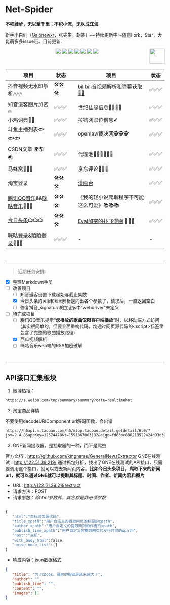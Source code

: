 # Net-Spider

**不积跬步，无以至千里；不积小流，无以成江海**

新手小白们（[Galonewxr](https://github.com/Galonewxr)，张先生，胡某）~~持续更新中〜随意Fork，Star，大佬萌多多issue哦。目前更新: 



<p align="center">
    <a href="https://AhriLove.top"><img src="https://img.shields.io/badge/AhriLove-%E4%B8%AA%E4%BA%BA%E7%BD%91%E7%AB%99-orange"></a>
    <a href="https://github.com/python/cpython"><img src="https://img.shields.io/badge/Python-3.7-FF1493.svg"></a>
    <a href="https://opensource.org/licenses/mit-license.php"><img src="https://badges.frapsoft.com/os/mit/mit.svg"></a>
    <a href="https://github.com/FioraLove/Net-Spider"><img src="https://img.shields.io/github/repo-size/FioraLove/Net-Spider"></a>
    <a href="https://github.com/FioraLove/Net-Spider/graphs/contributors"><img src="https://img.shields.io/badge/contributors-2-blue"></a>
    <a href="https://github.com/shengqiangzhang/examples-of-web-crawlers/stargazers"><img src="https://img.shields.io/github/stars/FioraLove/Net-Spider.svg?logo=github"></a>
    <a href="https://github.com/FioraLove/Net-Spider/network/members"><img src="https://img.shields.io/github/forks/FioraLove/Net-Spider.svg?color=blue&logo=github"></a>
    <a href="https://www.python.org/"><img src="https://upload.wikimedia.org/wikipedia/commons/c/c3/Python-logo-notext.svg" align="right" height="48" width="48" ></a>
</p>
<br />


| 项目 | 状态|  |项目 | 状态|
|  ----  | ----  | ----  | ---- |----|
| 抖音视频无水印解析🎶🎶🎶 | 🛠🛠🛠 |  | [bilibili音视频解析和弹幕获取🐱‍👓](https://bilibili.com) | ✅✅✅|
| 知音漫客图片加密 🔥 | ✅✅✅ |  |世纪佳缘信息👨‍👩‍👧‍👦  |✅✅✅| 
| 小鸡词典🐥🐥 | ✅✅✅ |  |拉钩网职位信息✔  |✅✅✅| 
| 斗鱼主播列表🐟🐟🐟 | ✅✅✅ |  |openlaw裁决网🕵🕵🕵  |✅✅✅| 
| CSDN文章 🌍🌎🌏 | ✅✅✅ |  |代理池🚣‍♂️🚣‍♂️🚣‍♂️  |✅✅✅| 
| 马蜂窝🐝🐝🐝 | ✅✅✅ |  |京东评论💋💋💋  |✅✅✅| 
| 淘宝登录 | 🛠🛠🛠 |  |[漫画台](https://www.manhuatai.com/)  |✅✅✅| 
| [腾讯QQ音乐](https://dengy.qq.com/)&&[咪咕音乐](https://www.migu.cn/)🎹🎹🎹 | 🛠🛠🛠 |  | 《我的轻小说爬取程序不可能这么可爱》📚📚📚  |✅✅✅| 
| [今日头条](https://www.toutiao.com/)📺📺📺 | 🛠🛠🛠|  | [Eval加密的扑飞漫画](http://www.pufei8.com/) 📕📕📕| ✅✅✅|
| [咪咕登录](https://www.migu.cn/)&[陌陌登录](https://web.immomo.com/)📼📼📼 |  ✅✅✅|  | -| - |






<br>
<hr>

> 近期任务安排:

- [x] 整理Markdown手册
- [ ] 改善项目
   - [ ] 知音漫客设置下载起始与截止集数
   - [x] 今日头条的`关注`和`粉丝`解析逆向出各个参数了，请求后，一直返回空白
   - [ ] 修复抖音_signaturn的加密js中“webdriver”未定义
- [ ] 待完成项目
   - [ ] 腾讯QQ音乐提示“**您播放的歌曲仅限客户端播放**”时，以移动端方式访问(其实很简单的，但要全面重构代码，均通过网页源代码的\<script>标签里包含了完整的歌曲播放路径)
   - [x] 西瓜视频解析
   - [ ] 咪咕音乐web端的RSA加密破解

<br>
<hr>

## API接口汇集板块

1. 微博热搜：

```text
https://s.weibo.com/top/summary/summary?cate=realtimehot
```

2. 淘宝商品详情

不要使用decodeURIComponent url解码函数，会出错

```text
https://h5api.m.taobao.com/h5/mtop.taobao.detail.getdetail/6.0/?jsv=2.4.8&appKey=12574478&t=1591867003132&sign=fd63bc888213522424d93c302c9ef5bd&api=mtop.taobao.detail.getdetail&v=6.0&dataType=jsonp&ttid=2017%40taobao_h5_6.6.0&AntiCreep=true&type=jsonp&callback=mtopjsonp2&data=%7B%22itemNumId%22%3A%22567263006792%22%7D
```

3. GNE新闻提取器，是抽取器的一种，而不是爬虫

官方文档：https://github.com/kingname/GeneralNewsExtractor
GNE在线测试：http://122.51.39.219/
通过抓包分析，找出了GNE在线测试的API接口，只需要调用这个接口，就可以或去新闻页内容。**比如今日头条项目，爬取下来的新闻url，就可以通过GNE就可以提取其标题、时间、作者、新闻内容和图片**

+ URL: http://122.51.39.219/extract
+ 请求方法：POST
+ 请求参数：*除html参数外，其它都是非必须参数*

```python

{
   "html":"目标网页源代码",
   "title_xpath":"用户自定义的提取网页的标题的xpath",
   "author_xpath":"用户自定义的提取网页的作者的xpath",
   "publish_time_xpath":"用户自定义的提取网页的发行时间的xpath",
   "host":"主机",
   "with_body_html":false,
   "noise_node_list":[]
}
```

+ 响应内容：json数据格式

```json
{
   "title": "为了出cos，骚男的胸部是越来越大了",
   "author": "",
   "publish_time": "",
   "content": "",
   "images": []
}
```




